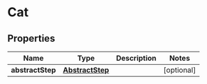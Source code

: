 

# Cat

## Properties

Name | Type | Description | Notes
------------ | ------------- | ------------- | -------------
**abstractStep** | [**AbstractStep**](AbstractStep.md) |  |  [optional]




